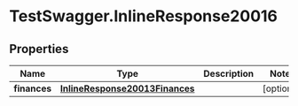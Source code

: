 # TestSwagger.InlineResponse20016

## Properties

Name | Type | Description | Notes
------------ | ------------- | ------------- | -------------
**finances** | [**InlineResponse20013Finances**](InlineResponse20013Finances.md) |  | [optional] 


